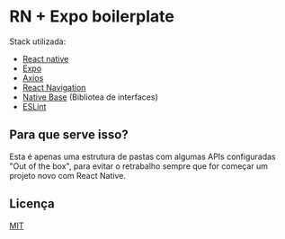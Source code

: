 # RN + Expo boilerplate

Stack utilizada:

- [React native](https://facebook.github.io/react-native/)
- [Expo](https://expo.io/)
- [Axios](https://github.com/axios/axios)
- [React Navigation](https://reactnavigation.org/)
- [Native Base](https://nativebase.io/) (Bibliotea de interfaces)
- [ESLint](https://eslint.org/)

## Para que serve isso?

Esta é apenas uma estrutura de pastas com algumas APIs configuradas "Out of the box", para evitar o retrabalho sempre que for começar um projeto novo com React Native.

## Licença

[MIT](https://github.com/vitorfreitas/rn-expo-boilerplate/blob/master/LICENSE)
